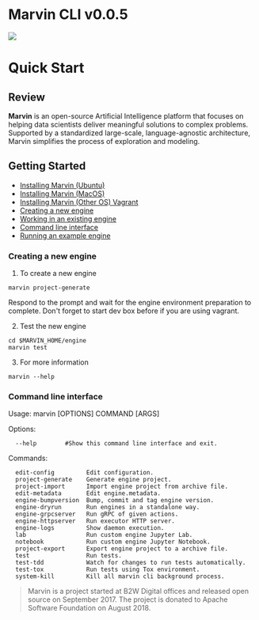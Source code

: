# Marvin CLI v0.0.5

![](https://github.com/apache/incubator-marvin-website/blob/master/site/assets/themes/apache/img/logo.png?raw=true)

# Quick Start

## Review

**Marvin** is an open-source Artificial Intelligence platform that focuses on helping data scientists deliver meaningful solutions to complex problems. Supported by a standardized large-scale, language-agnostic architecture, Marvin simplifies the process of exploration and modeling.

## Getting Started
* [Installing Marvin (Ubuntu)](https://marvin.apache.org/marvin-platform-book/ch2_toolbox_installation/ubuntu/)
* [Installing Marvin (MacOS)](https://marvin.apache.org/marvin-platform-book/ch2_toolbox_installation/mac/)
* [Installing Marvin (Other OS) Vagrant](https://marvin.apache.org/marvin-platform-book/ch2_toolbox_installation/vagrant/)
* [Creating a new engine](#creating-a-new-engine)
* [Working in an existing engine](#working-in-an-existing-engine)
* [Command line interface](#command-line-interface)
* [Running an example engine](#running-a-example-engine)


### Creating a new engine
1. To create a new engine
```
marvin project-generate
```
Respond to the prompt and wait for the engine environment preparation to complete. Don't forget to start dev box before if you are using vagrant.

2. Test the new engine
```
cd $MARVIN_HOME/engine
marvin test
```

3. For more information
```
marvin --help
```

### Command line interface
Usage: marvin [OPTIONS] COMMAND [ARGS]

Options:
```
  --help        #Show this command line interface and exit.
```

Commands:
```
  edit-config         Edit configuration.
  project-generate    Generate engine project.
  project-import      Import engine project from archive file.
  edit-metadata       Edit engine.metadata.
  engine-bumpversion  Bump, commit and tag engine version.
  engine-dryrun       Run engines in a standalone way.
  engine-grpcserver   Run gRPC of given actions.
  engine-httpserver   Run executor HTTP server.
  engine-logs         Show daemon execution.
  lab                 Run custom engine Jupyter Lab.
  notebook            Run custom engine Jupyter Notebook.
  project-export      Export engine project to a archive file.
  test                Run tests.
  test-tdd            Watch for changes to run tests automatically.
  test-tox            Run tests using Tox environment.
  system-kill         Kill all marvin cli background process.

```

> Marvin is a project started at B2W Digital offices and released open source on September 2017.
> The project is donated to Apache Software Foundation on August 2018.
